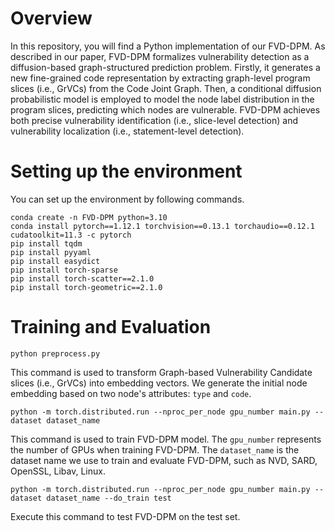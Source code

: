 # Overview 
In this repository, you will find a Python implementation of our FVD-DPM. As described in our paper, FVD-DPM formalizes vulnerability detection as a diffusion-based graph-structured prediction problem. Firstly, it generates a new fine-grained code representation by extracting graph-level program slices (i.e., GrVCs) from the Code Joint Graph. Then, a conditional diffusion probabilistic model is employed to model the node label distribution in the program slices, predicting which nodes are vulnerable. FVD-DPM achieves both precise vulnerability identification (i.e., slice-level detection) and vulnerability localization (i.e., statement-level detection). 
# Setting up the environment
You can set up the environment by following commands.
```
conda create -n FVD-DPM python=3.10
conda install pytorch==1.12.1 torchvision==0.13.1 torchaudio==0.12.1 cudatoolkit=11.3 -c pytorch
pip install tqdm
pip install pyyaml
pip install easydict
pip install torch-sparse
pip install torch-scatter==2.1.0
pip install torch-geometric==2.1.0 
```
# Training and Evaluation
```
python preprocess.py
```
This command is used to transform Graph-based Vulnerability Candidate slices (i.e., GrVCs) into embedding vectors. We generate the initial node embedding based on two node's attributes: `type` and `code`. 
```
python -m torch.distributed.run --nproc_per_node gpu_number main.py --dataset dataset_name
```
This command is used to train FVD-DPM model. The `gpu_number` represents the number of GPUs when training FVD-DPM. The `dataset_name` is the dataset name we use to train and evaluate FVD-DPM, such as NVD, SARD, OpenSSL, Libav, Linux. 
```
python -m torch.distributed.run --nproc_per_node gpu_number main.py --dataset dataset_name --do_train test
```
Execute this command to test FVD-DPM on the test set.
